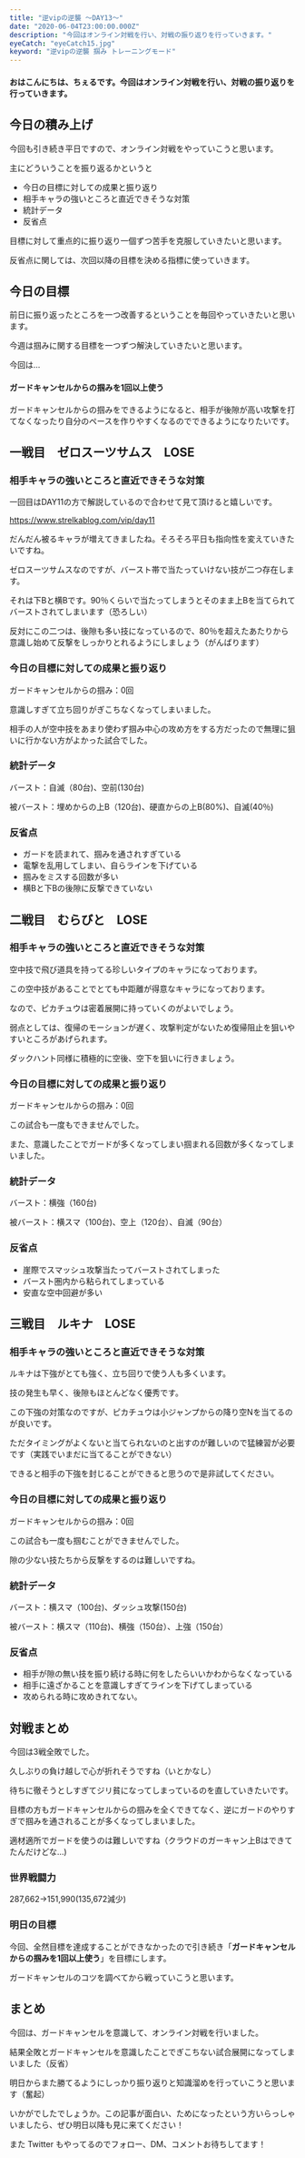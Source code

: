 ```yaml
---
title: "逆vipの逆襲 ～DAY13～"
date: "2020-06-04T23:00:00.000Z"
description: "今回はオンライン対戦を行い、対戦の振り返りを行っていきます。"
eyeCatch: "eyeCatch15.jpg"
keyword: "逆vipの逆襲 掴み トレーニングモード"
---
```


#### おはこんにちは、ちぇるです。今回はオンライン対戦を行い、対戦の振り返りを行っていきます。

## 今日の積み上げ

今回も引き続き平日ですので、オンライン対戦をやっていこうと思います。<br>

主にどういうことを振り返るかというと

- 今日の目標に対しての成果と振り返り
- 相手キャラの強いところと直近できそうな対策
- 統計データ
- 反省点

目標に対して重点的に振り返り一個ずつ苦手を克服していきたいと思います。<br>

反省点に関しては、次回以降の目標を決める指標に使っていきます。



## 今日の目標

前日に振り返ったところを一つ改善するということを毎回やっていきたいと思います。<br>

今週は掴みに関する目標を一つずつ解決していきたいと思います。<br>

今回は...<br>

#### ガードキャンセルからの掴みを1回以上使う

ガードキャンセルからの掴みをできるようになると、相手が後隙が高い攻撃を打てなくなったり自分のペースを作りやすくなるのでできるようになりたいです。

## 一戦目　ゼロスーツサムス　LOSE

### 相手キャラの強いところと直近できそうな対策

一回目はDAY11の方で解説しているので合わせて見て頂けると嬉しいです。<br>

https://www.strelkablog.com/vip/day11<br>

だんだん被るキャラが増えてきましたね。そろそろ平日も指向性を変えていきたいですね。<br>

ゼロスーツサムスなのですが、バースト帯で当たっていけない技が二つ存在します。<br>

それは下Bと横Bです。90％くらいで当たってしまうとそのまま上Bを当てられてバーストされてしまいます（恐ろしい）<br>

反対にこの二つは、後隙も多い技になっているので、80％を超えたあたりから意識し始めて反撃をしっかりとれるようにしましょう（がんばります）

###  今日の目標に対しての成果と振り返り

ガードキャンセルからの掴み：0回<br>

意識しすぎて立ち回りがぎこちなくなってしまいました。

相手の人が空中技をあまり使わず掴み中心の攻め方をする方だったので無理に狙いに行かない方がよかった試合でした。

### 統計データ

バースト：自滅（80台)、空前(130台)

被バースト：埋めからの上B（120台)、硬直からの上B(80%)、自滅(40％)

###  反省点

* ガードを読まれて、掴みを通されすぎている
* 電撃を乱用してしまい、自らラインを下げている
* 掴みをミスする回数が多い
* 横Bと下Bの後隙に反撃できていない

## 二戦目　むらびと　LOSE

### 相手キャラの強いところと直近できそうな対策

空中技で飛び道具を持ってる珍しいタイプのキャラになっております。<br>

この空中技があることでとても中距離が得意なキャラになっております。<br>

なので、ピカチュウは密着展開に持っていくのがよいでしょう。<br>

弱点としては、復帰のモーションが遅く、攻撃判定がないため復帰阻止を狙いやすいところがあげられます。<br>

ダックハント同様に積極的に空後、空下を狙いに行きましょう。

### 今日の目標に対しての成果と振り返り

ガードキャンセルからの掴み：0回<br>

この試合も一度もできませんでした。<br>

また、意識したことでガードが多くなってしまい掴まれる回数が多くなってしまいました。

### 統計データ

バースト：横強（160台)

被バースト：横スマ（100台)、空上（120台）、自滅（90台）

### 反省点

- 崖際でスマッシュ攻撃当たってバーストされてしまった
- バースト圏内から粘られてしまっている
- 安直な空中回避が多い

## 三戦目　ルキナ　LOSE

### 相手キャラの強いところと直近できそうな対策

ルキナは下強がとても強く、立ち回りで使う人も多くいます。<br>

技の発生も早く、後隙もほとんどなく優秀です。<br>

この下強の対策なのですが、ピカチュウは小ジャンプからの降り空Nを当てるのが良いです。<br>

ただタイミングがよくないと当てられないのと出すのが難しいので猛練習が必要です（実践でいまだに当てることができない）<br>

できると相手の下強を封じることができると思うので是非試してください。

### 今日の目標に対しての成果と振り返り

ガードキャンセルからの掴み：0回<br>

この試合も一度も掴むことができませんでした。<br>

隙の少ない技たちから反撃をするのは難しいですね。<br>

### 統計データ

バースト：横スマ（100台)、ダッシュ攻撃(150台)

被バースト：横スマ（110台)、横強（150台）、上強（150台）

### 反省点

- 相手が隙の無い技を振り続ける時に何をしたらいいかわからなくなっている
- 相手に遠ざかることを意識しすぎてラインを下げてしまっている
- 攻められる時に攻めきれてない。



## 対戦まとめ

今回は3戦全敗でした。<br>

久しぶりの負け越しで心が折れそうですね（いとかなし）<br>

待ちに徹そうとしすぎてジリ貧になってしまっているのを直していきたいです。<br>

目標の方もガードキャンセルからの掴みを全くできてなく、逆にガードのやりすぎで掴みを通されることが多くなってしまいました。<br>

適材適所でガードを使うのは難しいですね（クラウドのガーキャン上Bはできてたんだけどな…)

### 世界戦闘力

287,662→151,990(135,672減少)

### 明日の目標

今回、全然目標を達成することができなかったので引き続き「**ガードキャンセルからの掴みを1回以上使う**」を目標にします。<br>

ガードキャンセルのコツを調べてから戦っていこうと思います。<br>

## まとめ

今回は、ガードキャンセルを意識して、オンライン対戦を行いました。<br>

結果全敗とガードキャンセルを意識したことでぎこちない試合展開になってしまいました（反省）<br>

明日からまた勝てるようにしっかり振り返りと知識溜めを行っていこうと思います（奮起）<br>

いかがでしたでしょうか。この記事が面白い、ためになったという方いらっしゃいましたら、ぜひ明日以降も見に来てください！<br>

また Twitter もやってるのでフォロー、DM、コメントお待ちしてます！